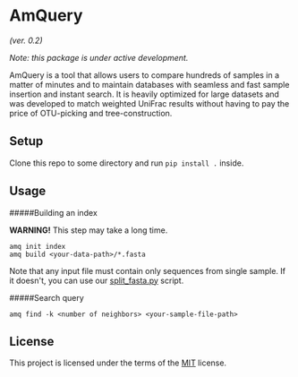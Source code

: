 # AmQuery

_(ver. 0.2)_

*Note: this package is under active development.*

AmQuery is a tool that allows users to compare hundreds of samples in a matter of minutes and to maintain databases with seamless and fast sample insertion and instant search. It is heavily optimized for large datasets and was developed to match weighted UniFrac results without having to pay the price of OTU-picking and tree-construction.


## Setup
Clone this repo to some directory and run `pip install .` inside.

## Usage

#####Building an index

**WARNING!** This step may take a long time.

```
amq init index
amq build <your-data-path>/*.fasta
```
Note that any input file must contain only sequences from single sample. If it doesn't, you can use our [split_fasta.py](https://github.com/nromashchenko/amquery/blob/develop/src/tools/split_fasta.py) script.

#####Search query
```
amq find -k <number of neighbors> <your-sample-file-path>
```

## License
This project is licensed under the terms of the [MIT](https://github.com/nromashchenko/amquery/blob/develop/LICENSE.txt) license.

